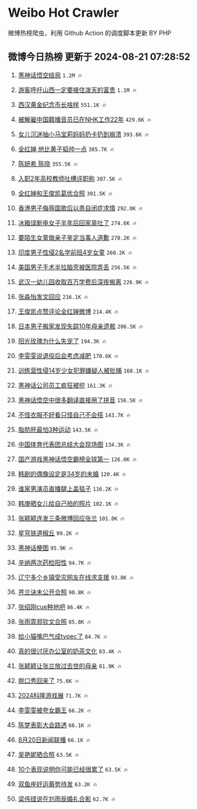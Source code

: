 # Weibo Hot Crawler 



微博热榜爬虫，利用 Github Action 的调度脚本更新 BY PHP 


## 微博今日热榜 更新于 2024-08-21 07:28:52 
1. [黑神话悟空结局](https://s.weibo.com/weibo?q=%23%E9%BB%91%E7%A5%9E%E8%AF%9D%E6%82%9F%E7%A9%BA%E7%BB%93%E5%B1%80%23&t=31&band_rank=1&Refer=top) `1.2M 🔥` 

1. [游客呼吁山西一定要接住泼天的富贵](https://s.weibo.com/weibo?q=%23%E6%B8%B8%E5%AE%A2%E5%91%BC%E5%90%81%E5%B1%B1%E8%A5%BF%E4%B8%80%E5%AE%9A%E8%A6%81%E6%8E%A5%E4%BD%8F%E6%B3%BC%E5%A4%A9%E7%9A%84%E5%AF%8C%E8%B4%B5%23&t=31&band_rank=2&Refer=top) `1.1M 🔥` 

1. [西汉黄金纪念币长啥样](https://s.weibo.com/weibo?q=%23%E8%A5%BF%E6%B1%89%E9%BB%84%E9%87%91%E7%BA%AA%E5%BF%B5%E5%B8%81%E9%95%BF%E5%95%A5%E6%A0%B7%23&t=31&band_rank=3&Refer=top) `551.1K 🔥` 

1. [被解雇中国籍播音员已在NHK工作22年](https://s.weibo.com/weibo?q=%23%E8%A2%AB%E8%A7%A3%E9%9B%87%E4%B8%AD%E5%9B%BD%E7%B1%8D%E6%92%AD%E9%9F%B3%E5%91%98%E5%B7%B2%E5%9C%A8NHK%E5%B7%A5%E4%BD%9C22%E5%B9%B4%23&t=31&band_rank=4&Refer=top) `429.6K 🔥` 

1. [女儿沉迷抽小马宝莉妈妈扔卡扔到崩溃](https://s.weibo.com/weibo?q=%23%E5%A5%B3%E5%84%BF%E6%B2%89%E8%BF%B7%E6%8A%BD%E5%B0%8F%E9%A9%AC%E5%AE%9D%E8%8E%89%E5%A6%88%E5%A6%88%E6%89%94%E5%8D%A1%E6%89%94%E5%88%B0%E5%B4%A9%E6%BA%83%23&t=31&band_rank=5&Refer=top) `393.6K 🔥` 

1. [全红婵 他比黄子韬帅一点](https://s.weibo.com/weibo?q=%E5%85%A8%E7%BA%A2%E5%A9%B5%20%E4%BB%96%E6%AF%94%E9%BB%84%E5%AD%90%E9%9F%AC%E5%B8%85%E4%B8%80%E7%82%B9&t=31&band_rank=6&Refer=top) `385.7K 🔥` 

1. [陈妍希 陈晓](https://s.weibo.com/weibo?q=%E9%99%88%E5%A6%8D%E5%B8%8C%20%E9%99%88%E6%99%93&t=31&band_rank=7&Refer=top) `355.5K 🔥` 

1. [入职2年高校教师吐槽评职称](https://s.weibo.com/weibo?q=%23%E5%85%A5%E8%81%8C2%E5%B9%B4%E9%AB%98%E6%A0%A1%E6%95%99%E5%B8%88%E5%90%90%E6%A7%BD%E8%AF%84%E8%81%8C%E7%A7%B0%23&t=31&band_rank=8&Refer=top) `307.5K 🔥` 

1. [全红婵和王俊凯葛优合照](https://s.weibo.com/weibo?q=%E5%85%A8%E7%BA%A2%E5%A9%B5%E5%92%8C%E7%8E%8B%E4%BF%8A%E5%87%AF%E8%91%9B%E4%BC%98%E5%90%88%E7%85%A7&t=31&band_rank=9&Refer=top) `301.5K 🔥` 

1. [香港男子侮辱国歌后以患自闭症求情](https://s.weibo.com/weibo?q=%23%E9%A6%99%E6%B8%AF%E7%94%B7%E5%AD%90%E4%BE%AE%E8%BE%B1%E5%9B%BD%E6%AD%8C%E5%90%8E%E4%BB%A5%E6%82%A3%E8%87%AA%E9%97%AD%E7%97%87%E6%B1%82%E6%83%85%23&t=31&band_rank=10&Refer=top) `292.0K 🔥` 

1. [冰箱误断电女子半年后回家臭吐了](https://s.weibo.com/weibo?q=%23%E5%86%B0%E7%AE%B1%E8%AF%AF%E6%96%AD%E7%94%B5%E5%A5%B3%E5%AD%90%E5%8D%8A%E5%B9%B4%E5%90%8E%E5%9B%9E%E5%AE%B6%E8%87%AD%E5%90%90%E4%BA%86%23&t=31&band_rank=11&Refer=top) `274.6K 🔥` 

1. [要陌生女童做亲子鉴定当事人道歉](https://s.weibo.com/weibo?q=%23%E8%A6%81%E9%99%8C%E7%94%9F%E5%A5%B3%E7%AB%A5%E5%81%9A%E4%BA%B2%E5%AD%90%E9%89%B4%E5%AE%9A%E5%BD%93%E4%BA%8B%E4%BA%BA%E9%81%93%E6%AD%89%23&t=31&band_rank=12&Refer=top) `270.2K 🔥` 

1. [印度男子性侵2名学前班4岁女童](https://s.weibo.com/weibo?q=%23%E5%8D%B0%E5%BA%A6%E7%94%B7%E5%AD%90%E6%80%A7%E4%BE%B52%E5%90%8D%E5%AD%A6%E5%89%8D%E7%8F%AD4%E5%B2%81%E5%A5%B3%E7%AB%A5%23&t=31&band_rank=13&Refer=top) `260.2K 🔥` 

1. [美国男子手术半拉脑壳被医院弄丢](https://s.weibo.com/weibo?q=%23%E7%BE%8E%E5%9B%BD%E7%94%B7%E5%AD%90%E6%89%8B%E6%9C%AF%E5%8D%8A%E6%8B%89%E8%84%91%E5%A3%B3%E8%A2%AB%E5%8C%BB%E9%99%A2%E5%BC%84%E4%B8%A2%23&t=31&band_rank=14&Refer=top) `256.5K 🔥` 

1. [武汉一幼儿园收取百万学费后深夜搬离](https://s.weibo.com/weibo?q=%23%E6%AD%A6%E6%B1%89%E4%B8%80%E5%B9%BC%E5%84%BF%E5%9B%AD%E6%94%B6%E5%8F%96%E7%99%BE%E4%B8%87%E5%AD%A6%E8%B4%B9%E5%90%8E%E6%B7%B1%E5%A4%9C%E6%90%AC%E7%A6%BB%23&t=31&band_rank=15&Refer=top) `226.9K 🔥` 

1. [张淼怡发文回应](https://s.weibo.com/weibo?q=%23%E5%BC%A0%E6%B7%BC%E6%80%A1%E5%8F%91%E6%96%87%E5%9B%9E%E5%BA%94%23&t=31&band_rank=16&Refer=top) `216.1K 🔥` 

1. [王俊凯点赞评论全红婵微博](https://s.weibo.com/weibo?q=%23%E7%8E%8B%E4%BF%8A%E5%87%AF%E7%82%B9%E8%B5%9E%E8%AF%84%E8%AE%BA%E5%85%A8%E7%BA%A2%E5%A9%B5%E5%BE%AE%E5%8D%9A%23&t=31&band_rank=17&Refer=top) `214.4K 🔥` 

1. [日本男子搬家发现失踪10年母亲遗骸](https://s.weibo.com/weibo?q=%23%E6%97%A5%E6%9C%AC%E7%94%B7%E5%AD%90%E6%90%AC%E5%AE%B6%E5%8F%91%E7%8E%B0%E5%A4%B1%E8%B8%AA10%E5%B9%B4%E6%AF%8D%E4%BA%B2%E9%81%97%E9%AA%B8%23&t=31&band_rank=18&Refer=top) `206.5K 🔥` 

1. [阳光玫瑰为什么失宠了](https://s.weibo.com/weibo?q=%23%E9%98%B3%E5%85%89%E7%8E%AB%E7%91%B0%E4%B8%BA%E4%BB%80%E4%B9%88%E5%A4%B1%E5%AE%A0%E4%BA%86%23&t=31&band_rank=19&Refer=top) `194.3K 🔥` 

1. [李雯雯说退役后会考虑减肥](https://s.weibo.com/weibo?q=%23%E6%9D%8E%E9%9B%AF%E9%9B%AF%E8%AF%B4%E9%80%80%E5%BD%B9%E5%90%8E%E4%BC%9A%E8%80%83%E8%99%91%E5%87%8F%E8%82%A5%23&t=31&band_rank=20&Refer=top) `170.6K 🔥` 

1. [训练营性侵14岁少女犯罪嫌疑人被批捕](https://s.weibo.com/weibo?q=%23%E8%AE%AD%E7%BB%83%E8%90%A5%E6%80%A7%E4%BE%B514%E5%B2%81%E5%B0%91%E5%A5%B3%E7%8A%AF%E7%BD%AA%E5%AB%8C%E7%96%91%E4%BA%BA%E8%A2%AB%E6%89%B9%E6%8D%95%23&t=31&band_rank=21&Refer=top) `168.1K 🔥` 

1. [黑神话公司员工疯狂被挖](https://s.weibo.com/weibo?q=%23%E9%BB%91%E7%A5%9E%E8%AF%9D%E5%85%AC%E5%8F%B8%E5%91%98%E5%B7%A5%E7%96%AF%E7%8B%82%E8%A2%AB%E6%8C%96%23&t=31&band_rank=22&Refer=top) `161.3K 🔥` 

1. [黑神话悟空中很多翻译直接用了拼音](https://s.weibo.com/weibo?q=%23%E9%BB%91%E7%A5%9E%E8%AF%9D%E6%82%9F%E7%A9%BA%E4%B8%AD%E5%BE%88%E5%A4%9A%E7%BF%BB%E8%AF%91%E7%9B%B4%E6%8E%A5%E7%94%A8%E4%BA%86%E6%8B%BC%E9%9F%B3%23&t=31&band_rank=23&Refer=top) `156.5K 🔥` 

1. [不怪衣服不好看只怪自己不会搭](https://s.weibo.com/weibo?q=%E4%B8%8D%E6%80%AA%E8%A1%A3%E6%9C%8D%E4%B8%8D%E5%A5%BD%E7%9C%8B%E5%8F%AA%E6%80%AA%E8%87%AA%E5%B7%B1%E4%B8%8D%E4%BC%9A%E6%90%AD&t=31&band_rank=24&Refer=top) `143.7K 🔥` 

1. [脂肪肝最怕3种运动](https://s.weibo.com/weibo?q=%23%E8%84%82%E8%82%AA%E8%82%9D%E6%9C%80%E6%80%953%E7%A7%8D%E8%BF%90%E5%8A%A8%23&t=31&band_rank=25&Refer=top) `143.5K 🔥` 

1. [中国体育代表团总结大会现场图](https://s.weibo.com/weibo?q=%E4%B8%AD%E5%9B%BD%E4%BD%93%E8%82%B2%E4%BB%A3%E8%A1%A8%E5%9B%A2%E6%80%BB%E7%BB%93%E5%A4%A7%E4%BC%9A%E7%8E%B0%E5%9C%BA%E5%9B%BE&t=31&band_rank=26&Refer=top) `134.3K 🔥` 

1. [国产游戏黑神话悟空霸榜全球第一](https://s.weibo.com/weibo?q=%23%E5%9B%BD%E4%BA%A7%E6%B8%B8%E6%88%8F%E9%BB%91%E7%A5%9E%E8%AF%9D%E6%82%9F%E7%A9%BA%E9%9C%B8%E6%A6%9C%E5%85%A8%E7%90%83%E7%AC%AC%E4%B8%80%23&t=31&band_rank=27&Refer=top) `126.0K 🔥` 

1. [韩剧的偶像设定是34岁的未婚](https://s.weibo.com/weibo?q=%E9%9F%A9%E5%89%A7%E7%9A%84%E5%81%B6%E5%83%8F%E8%AE%BE%E5%AE%9A%E6%98%AF34%E5%B2%81%E7%9A%84%E6%9C%AA%E5%A9%9A&t=31&band_rank=28&Refer=top) `120.4K 🔥` 

1. [谁家男演员直播腿上盖毯子](https://s.weibo.com/weibo?q=%E8%B0%81%E5%AE%B6%E7%94%B7%E6%BC%94%E5%91%98%E7%9B%B4%E6%92%AD%E8%85%BF%E4%B8%8A%E7%9B%96%E6%AF%AF%E5%AD%90&t=31&band_rank=29&Refer=top) `116.2K 🔥` 

1. [韩庚晒女儿给自己拍的照片](https://s.weibo.com/weibo?q=%23%E9%9F%A9%E5%BA%9A%E6%99%92%E5%A5%B3%E5%84%BF%E7%BB%99%E8%87%AA%E5%B7%B1%E6%8B%8D%E7%9A%84%E7%85%A7%E7%89%87%23&t=31&band_rank=30&Refer=top) `102.1K 🔥` 

1. [张颖颖连发三条微博回应张兰](https://s.weibo.com/weibo?q=%23%E5%BC%A0%E9%A2%96%E9%A2%96%E8%BF%9E%E5%8F%91%E4%B8%89%E6%9D%A1%E5%BE%AE%E5%8D%9A%E5%9B%9E%E5%BA%94%E5%BC%A0%E5%85%B0%23&t=31&band_rank=31&Refer=top) `101.0K 🔥` 

1. [星穹铁道椒丘](https://s.weibo.com/weibo?q=%23%E6%98%9F%E7%A9%B9%E9%93%81%E9%81%93%E6%A4%92%E4%B8%98%23&t=31&band_rank=32&Refer=top) `99.2K 🔥` 

1. [黑神话梗图](https://s.weibo.com/weibo?q=%23%E9%BB%91%E7%A5%9E%E8%AF%9D%E6%A2%97%E5%9B%BE%23&t=31&band_rank=33&Refer=top) `95.9K 🔥` 

1. [辛纳两次药检阳性](https://s.weibo.com/weibo?q=%23%E8%BE%9B%E7%BA%B3%E4%B8%A4%E6%AC%A1%E8%8D%AF%E6%A3%80%E9%98%B3%E6%80%A7%23&t=31&band_rank=34&Refer=top) `94.7K 🔥` 

1. [辽宁多个乡镇受灾网友在线求支援](https://s.weibo.com/weibo?q=%23%E8%BE%BD%E5%AE%81%E5%A4%9A%E4%B8%AA%E4%B9%A1%E9%95%87%E5%8F%97%E7%81%BE%E7%BD%91%E5%8F%8B%E5%9C%A8%E7%BA%BF%E6%B1%82%E6%94%AF%E6%8F%B4%23&t=31&band_rank=35&Refer=top) `93.8K 🔥` 

1. [苍兰诀未公开合照](https://s.weibo.com/weibo?q=%23%E8%8B%8D%E5%85%B0%E8%AF%80%E6%9C%AA%E5%85%AC%E5%BC%80%E5%90%88%E7%85%A7%23&t=31&band_rank=36&Refer=top) `90.8K 🔥` 

1. [张绍刚cue种地吧](https://s.weibo.com/weibo?q=%23%E5%BC%A0%E7%BB%8D%E5%88%9Acue%E7%A7%8D%E5%9C%B0%E5%90%A7%23&t=31&band_rank=37&Refer=top) `86.4K 🔥` 

1. [张雨霏郑钦文合照](https://s.weibo.com/weibo?q=%23%E5%BC%A0%E9%9B%A8%E9%9C%8F%E9%83%91%E9%92%A6%E6%96%87%E5%90%88%E7%85%A7%23&t=31&band_rank=38&Refer=top) `85.8K 🔥` 

1. [给小猫嘴巴气成typec了](https://s.weibo.com/weibo?q=%23%E7%BB%99%E5%B0%8F%E7%8C%AB%E5%98%B4%E5%B7%B4%E6%B0%94%E6%88%90typec%E4%BA%86%23&t=31&band_rank=39&Refer=top) `84.7K 🔥` 

1. [真的很讨厌办公室的奶茶文化](https://s.weibo.com/weibo?q=%23%E7%9C%9F%E7%9A%84%E5%BE%88%E8%AE%A8%E5%8E%8C%E5%8A%9E%E5%85%AC%E5%AE%A4%E7%9A%84%E5%A5%B6%E8%8C%B6%E6%96%87%E5%8C%96%23&t=31&band_rank=40&Refer=top) `83.4K 🔥` 

1. [张颖颖让张兰放过去世的母亲](https://s.weibo.com/weibo?q=%23%E5%BC%A0%E9%A2%96%E9%A2%96%E8%AE%A9%E5%BC%A0%E5%85%B0%E6%94%BE%E8%BF%87%E5%8E%BB%E4%B8%96%E7%9A%84%E6%AF%8D%E4%BA%B2%23&t=31&band_rank=41&Refer=top) `81.9K 🔥` 

1. [脱口秀回来了](https://s.weibo.com/weibo?q=%E8%84%B1%E5%8F%A3%E7%A7%80%E5%9B%9E%E6%9D%A5%E4%BA%86&t=31&band_rank=42&Refer=top) `75.6K 🔥` 

1. [2024科隆游戏展](https://s.weibo.com/weibo?q=%232024%E7%A7%91%E9%9A%86%E6%B8%B8%E6%88%8F%E5%B1%95%23&t=31&band_rank=43&Refer=top) `71.7K 🔥` 

1. [李雯雯被夸女霸王](https://s.weibo.com/weibo?q=%23%E6%9D%8E%E9%9B%AF%E9%9B%AF%E8%A2%AB%E5%A4%B8%E5%A5%B3%E9%9C%B8%E7%8E%8B%23&t=31&band_rank=44&Refer=top) `66.2K 🔥` 

1. [陈梦表彰大会路透](https://s.weibo.com/weibo?q=%E9%99%88%E6%A2%A6%E8%A1%A8%E5%BD%B0%E5%A4%A7%E4%BC%9A%E8%B7%AF%E9%80%8F&t=31&band_rank=45&Refer=top) `66.1K 🔥` 

1. [8月20日新闻联播](https://s.weibo.com/weibo?q=%238%E6%9C%8820%E6%97%A5%E6%96%B0%E9%97%BB%E8%81%94%E6%92%AD%23&t=31&band_rank=46&Refer=top) `66.1K 🔥` 

1. [吴艳妮晒合照](https://s.weibo.com/weibo?q=%E5%90%B4%E8%89%B3%E5%A6%AE%E6%99%92%E5%90%88%E7%85%A7&t=31&band_rank=47&Refer=top) `63.5K 🔥` 

1. [10个表现说明你可能已经很累了](https://s.weibo.com/weibo?q=%2310%E4%B8%AA%E8%A1%A8%E7%8E%B0%E8%AF%B4%E6%98%8E%E4%BD%A0%E5%8F%AF%E8%83%BD%E5%B7%B2%E7%BB%8F%E5%BE%88%E7%B4%AF%E4%BA%86%23&t=31&band_rank=48&Refer=top) `63.5K 🔥` 

1. [双鱼座好运蓄势待发](https://s.weibo.com/weibo?q=%23%E5%8F%8C%E9%B1%BC%E5%BA%A7%E5%A5%BD%E8%BF%90%E8%93%84%E5%8A%BF%E5%BE%85%E5%8F%91%23&t=31&band_rank=49&Refer=top) `63.2K 🔥` 

1. [梁伟铿说在刘雨辰婚礼合影](https://s.weibo.com/weibo?q=%E6%A2%81%E4%BC%9F%E9%93%BF%E8%AF%B4%E5%9C%A8%E5%88%98%E9%9B%A8%E8%BE%B0%E5%A9%9A%E7%A4%BC%E5%90%88%E5%BD%B1&t=31&band_rank=50&Refer=top) `62.7K 🔥` 

